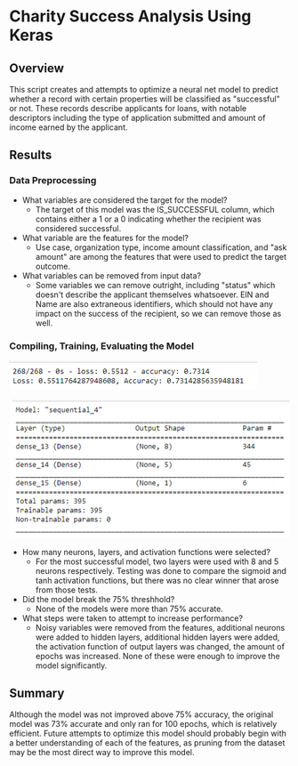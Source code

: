 # Charity Success Analysis Using Keras
## Overview
This script creates and attempts to optimize a neural net model to predict whether a record with certain properties will be classified as "successful" or not. These records describe applicants for loans, with notable descriptors including the type of application submitted and amount of income earned by the applicant.

## Results
### Data Preprocessing
* What variables are considered the target for the model?
	* The target of this model was the IS_SUCCESSFUL column, which contains either a 1 or a 0 indicating whether the recipient was considered successful.
* What variable are the features for the model?
	* Use case, organization type, income amount classification, and "ask amount" are among the features that were used to predict the target outcome.
* What variables can be removed from input data?
	* Some variables we can remove outright, including "status" which doesn't describe the applicant themselves whatsoever. EIN and Name are also extraneous identifiers, which should not have any impact on the success of the recipient, so we can remove those as well.

### Compiling, Training, Evaluating the Model

![](Resources/model_ss.png)

![](Resources/model_ss2.png)

* How many neurons, layers, and activation functions were selected?
	* For the most successful model, two layers were used with 8 and 5 neurons respectively. Testing was done to compare the sigmoid and tanh activation functions, but there was no clear winner that arose from those tests.
* Did the model break the 75% threshhold?
	* None of the models were more than 75% accurate.
* What steps were taken to attempt to increase performance?
	* Noisy variables were removed from the features, additional neurons were added to hidden layers, additional hidden layers were added, the activation function of output layers was changed, the amount of epochs was increased. None of these were enough to improve the model significantly.

## Summary
Although the model was not improved above 75% accuracy, the original model was 73% accurate and only ran for 100 epochs, which is relatively efficient. Future attempts to optimize this model should probably begin with a better understanding of each of the features, as pruning from the dataset may be the most direct way to improve this model.
